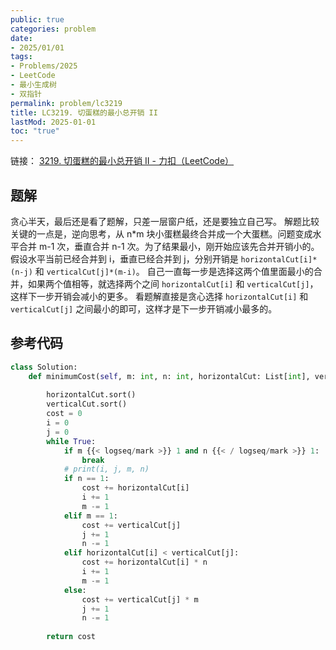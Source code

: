 ```yaml
---
public: true
categories: problem
date:
- 2025/01/01
tags:
- Problems/2025
- LeetCode
- 最小生成树
- 双指针
permalink: problem/lc3219
title: LC3219. 切蛋糕的最小总开销 II
lastMod: 2025-01-01
toc: "true"
---
```


链接： [3219. 切蛋糕的最小总开销 II - 力扣（LeetCode）](https://leetcode.cn/problems/minimum-cost-for-cutting-cake-ii/description/)
<!--more-->
## 题解
贪心半天，最后还是看了题解，只差一层窗户纸，还是要独立自己写。
解题比较关键的一点是，逆向思考，从 n*m 块小蛋糕最终合并成一个大蛋糕。问题变成水平合并  m-1 次，垂直合并 n-1 次。为了结果最小，刚开始应该先合并开销小的。
假设水平当前已经合并到 i，垂直已经合并到 j，分别开销是 `horizontalCut[i]*(n-j)` 和 `verticalCut[j]*(m-i)`。
自己一直每一步是选择这两个值里面最小的合并，如果两个值相等，就选择两个之间 `horizontalCut[i]` 和 `verticalCut[j]`，这样下一步开销会减小的更多。
看题解直接是贪心选择 `horizontalCut[i]` 和 `verticalCut[j]` 之间最小的即可，这样才是下一步开销减小最多的。
## 参考代码
```python
class Solution:
    def minimumCost(self, m: int, n: int, horizontalCut: List[int], verticalCut: List[int]) -> int:
    
        horizontalCut.sort()
        verticalCut.sort() 
        cost = 0
        i = 0
        j = 0
        while True:
            if m {{< logseq/mark >}} 1 and n {{< / logseq/mark >}} 1:
                break
            # print(i, j, m, n)
            if n == 1:
                cost += horizontalCut[i]
                i += 1
                m -= 1
            elif m == 1:
                cost += verticalCut[j]
                j += 1
                n -= 1
            elif horizontalCut[i] < verticalCut[j]:
                cost += horizontalCut[i] * n
                i += 1
                m -= 1
            else:
                cost += verticalCut[j] * m
                j += 1
                n -= 1
            
        return cost
```